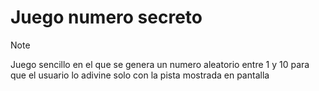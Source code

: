 # **Juego numero secreto**
> [!NOTE]
Juego sencillo en el que se genera un numero aleatorio entre 1 y 10 para que el usuario lo adivine solo con la pista mostrada en pantalla
